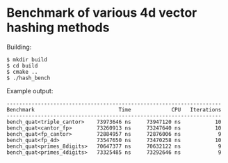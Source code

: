 # Benchmark of various 4d vector hashing methods

Building:

    $ mkdir build
    $ cd build
    $ cmake ..
    $ ./hash_bench

Example output:
```
---------------------------------------------------------------------
Benchmark                           Time             CPU   Iterations
---------------------------------------------------------------------
bench_quat<triple_cantor>    73973646 ns     73947120 ns           10
bench_quat<cantor_fp>        73260913 ns     73247640 ns           10
bench_quat<fp_cantor>        72884957 ns     72876006 ns            9
bench_quat<fp_4d>            73547650 ns     73470258 ns           10
bench_quat<primes_8digits>   70647377 ns     70632122 ns            9
bench_quat<primes_4digits>   73325485 ns     73292646 ns            9

